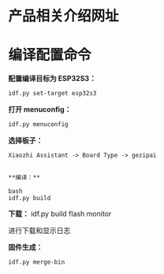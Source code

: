 # 产品相关介绍网址

# 编译配置命令

**配置编译目标为 ESP32S3：**

```bash
idf.py set-target esp32s3
```

**打开 menuconfig：**

```bash
idf.py menuconfig
```

**选择板子：**

```
Xiaozhi Assistant -> Board Type -> gezipai
```

```

**编译：**
    
bash
idf.py build
```

**下载：**
idf.py build flash monitor

进行下载和显示日志


**固件生成：**

```bash
idf.py merge-bin
```
